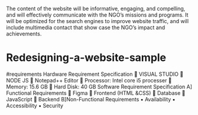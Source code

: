 The content of the website will be informative, engaging, and compelling, and will 
effectively communicate with the NGO’s missions and programs. It will be optimized for the 
search engines to improve website traffic, and will include multimedia contact that show case 
the NGO’s impact and achievements. 

# Redesigning-a-website-sample

#requirements
Hardware Requirement Specification 
 VISUAL STUDIO 
 NODE JS 
 Notepad++ Editor 
 Processor: Intel core i5 processer 
 Memory: 15.6 GB 
 Hard Disk: 40 GB 
Software Requirement Specification 
A] Functional Requirements 
 Figma 
 Frontend (HTML &CSS) 
 Database 
 JavaScript 
 Backend
B]Non-Functional Requirements 
▪ Availability 
▪ Accessibility 
▪ Security
